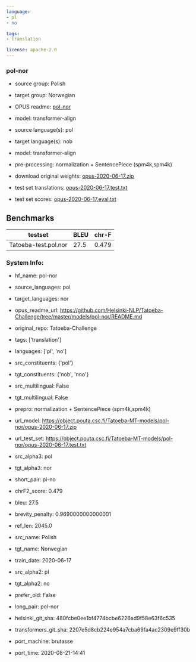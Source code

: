 ```yaml
---
language: 
- pl
- no

tags:
- translation

license: apache-2.0
---
```


### pol-nor

* source group: Polish 
* target group: Norwegian 
*  OPUS readme: [pol-nor](https://github.com/Helsinki-NLP/Tatoeba-Challenge/tree/master/models/pol-nor/README.md)

*  model: transformer-align
* source language(s): pol
* target language(s): nob
* model: transformer-align
* pre-processing: normalization + SentencePiece (spm4k,spm4k)
* download original weights: [opus-2020-06-17.zip](https://object.pouta.csc.fi/Tatoeba-MT-models/pol-nor/opus-2020-06-17.zip)
* test set translations: [opus-2020-06-17.test.txt](https://object.pouta.csc.fi/Tatoeba-MT-models/pol-nor/opus-2020-06-17.test.txt)
* test set scores: [opus-2020-06-17.eval.txt](https://object.pouta.csc.fi/Tatoeba-MT-models/pol-nor/opus-2020-06-17.eval.txt)

## Benchmarks

| testset               | BLEU  | chr-F |
|-----------------------|-------|-------|
| Tatoeba-test.pol.nor 	| 27.5 	| 0.479 |


### System Info: 
- hf_name: pol-nor

- source_languages: pol

- target_languages: nor

- opus_readme_url: https://github.com/Helsinki-NLP/Tatoeba-Challenge/tree/master/models/pol-nor/README.md

- original_repo: Tatoeba-Challenge

- tags: ['translation']

- languages: ['pl', 'no']

- src_constituents: {'pol'}

- tgt_constituents: {'nob', 'nno'}

- src_multilingual: False

- tgt_multilingual: False

- prepro:  normalization + SentencePiece (spm4k,spm4k)

- url_model: https://object.pouta.csc.fi/Tatoeba-MT-models/pol-nor/opus-2020-06-17.zip

- url_test_set: https://object.pouta.csc.fi/Tatoeba-MT-models/pol-nor/opus-2020-06-17.test.txt

- src_alpha3: pol

- tgt_alpha3: nor

- short_pair: pl-no

- chrF2_score: 0.479

- bleu: 27.5

- brevity_penalty: 0.9690000000000001

- ref_len: 2045.0

- src_name: Polish

- tgt_name: Norwegian

- train_date: 2020-06-17

- src_alpha2: pl

- tgt_alpha2: no

- prefer_old: False

- long_pair: pol-nor

- helsinki_git_sha: 480fcbe0ee1bf4774bcbe6226ad9f58e63f6c535

- transformers_git_sha: 2207e5d8cb224e954a7cba69fa4ac2309e9ff30b

- port_machine: brutasse

- port_time: 2020-08-21-14:41